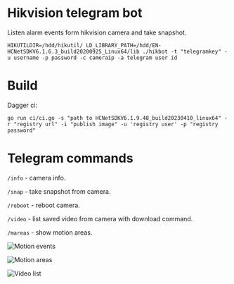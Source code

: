 # Hikvision telegram bot

Listen alarm events form hikvision camera and take snapshot.

```
HIKUTILDIR=/hdd/hikutil/ LD_LIBRARY_PATH=/hdd/EN-HCNetSDKV6.1.6.3_build20200925_Linux64/lib ./hikbot -t "telegramkey" -u username -p password -c cameraip -a telegram user id
```

# Build

Dagger ci:

```
go run ci/ci.go -s "path to HCNetSDKV6.1.9.48_build20230410_linux64" -r "registry url" -i "publish image" -u 'registry user' -p "registry password"
```

# Telegram commands

```/info``` - camera info.

```/snap``` - take snapshot from camera.

```/reboot``` - reboot camera.

```/video``` - list saved video from camera with download command.

```/mareas``` - show motion areas.

![Motion events](imgs/event.png?raw=true)

![Motion areas](imgs/mareas.png?raw=true)

![Video list](imgs/video.png?raw=true)

